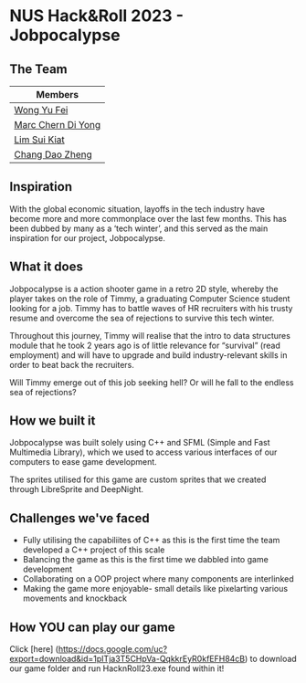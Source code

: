 # NUS Hack&Roll 2023 - Jobpocalypse 

## The Team

| Members                                             | 
| --------------------------------------------------- | 
| [Wong Yu Fei](https://github.com/Ranchu2000)        | 
| [Marc Chern Di Yong](https://github.com/Trigon25)   | 
| [Lim Sui Kiat](https://github.com/sktlim)           |
| [Chang Dao Zheng](https://github.com/changdaozheng) |


## Inspiration
With the global economic situation, layoffs in the tech industry have become more and more commonplace over the last few months. This has been dubbed by many as a ‘tech winter’, and this served as the main inspiration for our project, Jobpocalypse. 


## What it does
Jobpocalypse is a action shooter game in a retro 2D style, whereby the player takes on the role of Timmy, a graduating Computer Science student looking for a job. Timmy has to battle waves of HR recruiters with his trusty resume and overcome the sea of rejections to survive this tech winter.

Throughout this journey, Timmy will realise that the intro to data structures module that he took 2 years ago is of little relevance for “survival” (read employment) and will have to upgrade and build industry-relevant skills in order to beat back the recruiters.

Will Timmy emerge out of this job seeking hell? Or will he fall to the endless sea of rejections?


## How we built it
Jobpocalypse was built solely using C++ and SFML (Simple and Fast Multimedia Library), which we used to access various interfaces of our computers to ease game development. 

The sprites utilised for this game are custom sprites that we created through LibreSprite and DeepNight.  


## Challenges we've faced
- Fully utilising the capabiliites of C++ as this is the first time the team developed a C++ project of this scale
- Balancing the game as this is the first time we dabbled into game development
- Collaborating on a OOP project where many components are interlinked
- Making the game more enjoyable- small details like pixelarting various movements and knockback

## How YOU can play our game 
Click [here] (https://docs.google.com/uc?export=download&id=1pITja3T5CHpVa-QqkkrEyR0kfEFH84cB) to download our game folder and run HacknRoll23.exe found within it! 
